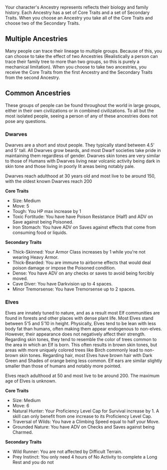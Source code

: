 Your character's Ancestry represents reflects their biology and family history. Each Ancestry has a set of Core Traits and a set of Secondary Traits. When you choose an Ancestry you take all of the Core Traits and choose two of the Secondary Traits.

## Multiple Ancestries
Many people can trace their lineage to multiple groups. Because of this, you can choose to take the effect of two Ancestries (Realistically a person can trace their family tree to more than two groups, so this is purely a mechanical limitation). When you choose to take two ancestries, you receive the Core Traits from the first Ancestry and the Secondary Traits from the second Ancestry. 

## Common Ancestries
These groups of people can be found throughout the world in large groups, either in their own civilizations or in combined civilizations. To all but the most isolated people, seeing a person of any of these ancestries does not pose any questions.

### Dwarves
Dwarves are a short and stout people. They typically stand between 4.5' and 5' tall. All Dwarves grow beards, and most Dwarf societies take pride in maintaining them regardless of gender. Dwarves skin tones are very similar to those of Humans with Dwarves living near volcanic activity being dark in skin tone and those living in poorly lit areas being notably pale. 

Dwarves reach adulthood at 30 years old and most live to be around 150, with the oldest known Dwarves reach 200

**Core Traits**
- Size: Medium
- Move: 5
- Tough: You HP max increase by 1
- Toxic Fortitude: You have have Poison Resistance (Half) and ADV on Save against being Poisoned.
- Iron Stomach: You have ADV on Saves against effects that come from consuming food or liquids. 

**Secondary Traits**
- Thick-Skinned: Your Armor Class increases by 1 while you're not wearing Heavy Armor.
- Thick-Bearded: You are immune to airborne effects that would deal poison damage or impose the Poisoned condition. 
- Dense: You have ADV on any checks or saves to avoid being forcibly moved.
- Cave Diver: You have Darkvision up to 4 spaces.
- Minor Tremorsense: You have Tremorsense up to 2 spaces. 

### Elves
Elves are innately tuned to nature, and as a result most Elf communities are found in forests and other places with dense plant life. Most Elves stand between 5'5 and 5'10 in height. Physically, Elves tend to be lean with less body fat than humans, often making them appear endogenous to non-elves. However, their appearance does not negatively affect their strength. Regarding skin tones, they tend to resemble the color of trees common to the area in which an Elf is born. This often results in brown skin tones, but areas with more uniquely colored trees like Birch commonly lead to non-brown skin tones. Regarding hair, most Elves have brown hair with Dark Green and Shades of orange being less common. Elf ears are similar slightly smaller than those of humans and notably more pointed. 

Elves reach adulthood at 50 and most live to be around 200. The maximum age of Elves is unknown.

**Core Traits**
- Size: Medium
- Move: 6
- Natural Hunter: Your Proficiency Level Cap for Survival increase by 1. A skill can only benefit from one increase to its Proficiency Level Cap. 
- Traversal of Wilds: You have a Climbing Speed equal to half your Move.
- Grounded Nature: You have ADV on Checks and Saves against being Charmed.

**Secondary Traits**
- Wild Runner: You are not affected by Difficult Terrain.
- Prey Instinct: You only need 4 hours of No Activity to complete a Long Rest and you do not 